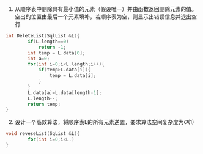 1. 从顺序表中删除具有最小值的元素（假设唯一）并由函数返回删除元素的值。空出的位置由最后一个元素填补，若顺序表为空，则显示出错误信息并退出空行
```C
int DeleteList(SqlList &L){
		if(L.length==0)
			return -1;
		int temp = L.data[0];
		int a=0;
		for(int i=0;i<L.length;i++){			
			if(temp>L.data[i]){
				temp = L.data[i];				
			}
		}
		L.data[a]=L.data[length-1];
		L.length--;
		return temp;
}
```
2. 设计一个高效算法，将顺序表L的所有元素逆置，要求算法空间复杂度为$O(1)$ 
```C
void reveseList(SqList &L){
		for(int i=0;i<L.)
}
```